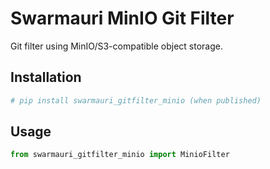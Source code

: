 # Swarmauri MinIO Git Filter

Git filter using MinIO/S3-compatible object storage.

## Installation

```bash
# pip install swarmauri_gitfilter_minio (when published)
```

## Usage

```python
from swarmauri_gitfilter_minio import MinioFilter
```
